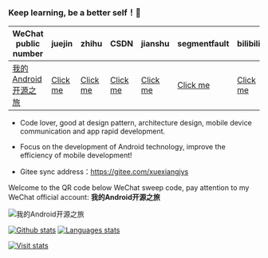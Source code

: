 ### Keep learning, be a better self！💪

| WeChat public number   | juejin     |  zhihu    |  CSDN   |   jianshu   |   segmentfault  |   bilibili  |   toutiao          
|---------|---------|--------- |---------|---------|---------|---------|---------|
| [我的Android开源之旅](https://t.1yb.co/Irse)  |  [Click me](https://juejin.im/user/598feef55188257d592e56ed/posts)    |   [Click me](https://www.zhihu.com/people/xuexiangjys/posts)       |   [Click me](https://xuexiangjys.blog.csdn.net/)  |   [Click me](https://www.jianshu.com/u/6bf605575337)  |   [Click me](https://segmentfault.com/u/xuexiangjys)  |   [Click me](https://space.bilibili.com/483850585)  |   [Click me](https://img.rruu.net/image/5ff34ff7b02dd)  

-  Code lover, good at design pattern, architecture design, mobile device communication and app rapid development.

-  Focus on the development of Android technology, improve the efficiency of mobile development!

-  Gitee sync address：https://gitee.com/xuexiangjys

Welcome to the QR code below WeChat sweep code, pay attention to my WeChat official account: **我的Android开源之旅**

<img src="https://s1.ax1x.com/2022/04/27/LbG8yt.png" alt="我的Android开源之旅"/>

[![Github stats](https://github-readme-stats.vercel.app/api?username=xuexiangjys&show_icons=true)](https://github.com/xuexiangjys) [![Languages stats](https://github-readme-stats.vercel.app/api/top-langs/?username=xuexiangjys&show_icons=true&layout=compact)](https://github.com/xuexiangjys)

[![Visit stats](https://hits.b3log.org/xuexiangjys/xuexiangjys.svg)](https://github.com/xuexiangjys)
